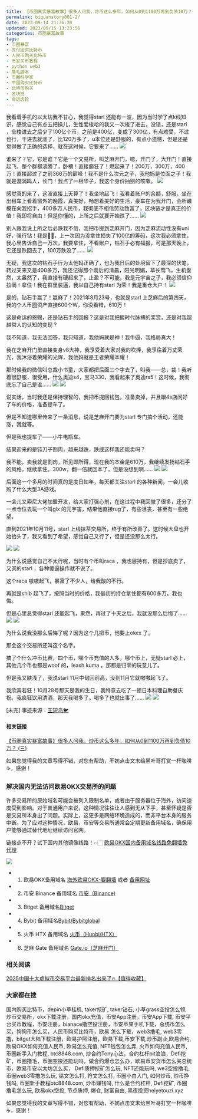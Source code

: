 ```yaml
---
title: 【币圈真实暴富故事】很多人问我，炒币这么多年，如何从0到1100万再到负债10万？(二)
permalink: biquanstory001-2/
date: 2023-09-14 21:36:20
updated: 2023/09/15 13:23:56
categories: 币圈暴富故事
tags:
- 币圈暴富
- 支付宝买比特币
- 人民币购买比特币
- 币安买币教程
- python web3
- 撸毛脚本
- 币圈科学家
- 中国购买比特币
- 比特币购买
- 区块链
- 命运齿轮
---
```


我看着手机的以太坊我不甘心，我觉得starl 还能有一波，因为当时学了点k线知识，感觉自己有点五把操儿，生性爱梭哈的我又一次梭了进去，没错，还是starl ，全梭进去之后少了100亿个币，之前是400亿，变成了300亿，有点难受，不过也行，干进去就涨了，比120万多了，u本位还是舒服的，有点小遗憾，但是还是觉得做了正确的选择，就在这时候，它要来了……
![](https://ac63e02.webp.li/biquanstory001-025.jpg)

谁来了？它，它是谁？它是一个交易所，叫芝麻开门，嗯，开门了，大开门！直接起飞，整个群都沸腾了，卧槽！直接癫狂了！燃起来了！200万，300万，400万！直接超过了之前366万的巅峰！我不是什么次元之子，我他妈是位面之子！我就是漩涡鸣人，长门！我点了一根华子，我这个身价抽别的咳嗽。
![](https://ac63e02.webp.li/biquanstory001-026.jpg)

感觉真的来了，这波直接上天算了！我坐地起飞！我看着账户的余额，舒服，坐在出租车上看着窗外的晚霞，真美好，畅想着美好的生活，豪车在为我开门，会所嫩模在向我招手，400多万人民币，我彻底不相信劳动致富了，区块链才是真正的价值！我即将自由！但是你懂的，上所之后就要开始跌了……
![](https://ac63e02.webp.li/biquanstory001-027.jpg)

别人跟我说上所之后必跌我不信，我把币提到芝麻开门，因为芝麻流动性没有uni 好，强行钻！我是💎👋，上一次因为没拿住损失了100亿的筹码，这次我必须拿住，我心里告诉自己一万次，我要拿住，不看账户，钻石手必有福报，可是那天晚上，它还是跌回去了，100万跌没了……
![](https://ac63e02.webp.li/biquanstory001-028.jpg)

无疑，我这次的钻石手行为太他妈正确了，也为我日后的处境留下了最深的伏笔，转过天来又是400多万，我还记得那个雨后的清晨，阳光明媚，草长莺飞，生机盎然，太盎然了，我直接有硬起来了，止盈？不可能，我是元宇宙之子，我必须信仰拉满！拿住！我在群里装逼，我以自己持有starl 为荣！我是重仓大户！
![](https://ac63e02.webp.li/biquanstory001-029.jpg)

是的，钻石手赢了！赢麻了！2021年8月23号，也就是starl 上芝麻后的第四天，我的个人币圈资产直接600个W，你没看错，610万！

这是命运的恩赐，还是钻石手的回报？这是对我把握时代脉搏的奖赏，还是对我超越常人的认知的变现？

我不知道，我无法回答，我只知道，我他妈就是神！我牛逼，我格局真大！

我在芝麻开门里直接变身v8大神，我享受着大家对我的吹捧，我享往着万丈荣光，我沐浴着荣耀的光辉，我他妈就是王者荣耀本耀！

那时候我的微信叫总裁小书童，大家都把后面三个字去了，叫我——总，裁！我听着很舒服，很受用，什么奥迪s4，宝马330，我看起来了奥迪rs5！这时候，我彻底忘了自己是谁……
![](https://ac63e02.webp.li/biquanstory001-030-1.jpg)
![](https://ac63e02.webp.li/biquanstory001-030.jpg)

说实话，当时我还是保持理智的，我把币提回钱包，准备卖掉，并且跟4s店问好了车的价格，准备提车了。

但是不知道哪里传来了一条消息，说是芝麻开门要为starl 专门搞个活动，还能涨，我就等。

但是我也提车了——小牛电瓶车。

结果迎来的是钝刀子割肉，越来越跌，跌成这样我还能卖吗？

我不能，卖我就是割肉，所见即所得，现在我的本金是610万，我继续发扬钻石手的风格，继续拿住。300w，翻一倍就回本了，但是没想到啊……
![](https://ac63e02.webp.li/biquanstory001-031.jpg)
![](https://ac63e02.webp.li/biquanstory001-031-1.jpg)

后面这一个多月的时间真的是度日如年，每天都关注starl 的各种新闻，一会儿收购了什么大型3A游戏。

一会儿又索尼大佬加盟开发，给大家打强心剂，在这过程中我回撤了很多，还分了一点仓位去玩一个叫glx 的元宇宙，结果他直接rug了，有些沮丧，甚至有一些绝望。

直到2021年10月11号，starl 上线抹茶交易所，终于有所改善了。这时候大盘也开始抬头了，我又看到了希望，感觉自己又行了，但是还没那么太行。

![](https://ac63e02.webp.li/biquanstory001-032.jpg)
![](https://ac63e02.webp.li/biquanstory001-032-1.jpg)

为什么说感觉自己不太行呢，当时有个币叫raca ，我也层持有，但是抄底卖了，又买的starl ，各种傻逼操作就不说了。

这个raca 嗷嗷起飞，暴富了不少人，给我酸的不行。

再就是shib 起飞了，按照当时的价格，我最初的持仓拿住都有600多万。我也悔。

但是心里总觉得starl 还能起飞，果然，再过了十天之后，我就没那么后悔了……
![](https://ac63e02.webp.li/biquanstory001-033.jpg)
![](https://ac63e02.webp.li/biquanstory001-033-1.jpg)

为什么说我没那么后悔了呢？因为这个几把币，他要上okex 了。

那会这个交易所还叫这个名字。

搞了个什么冲币比赛，四个币，哪个币充值的人多，哪个币上，无疑starl 必上，其他几个币也都是woof 的，leash kuma ，那都是归零的玩意儿了。

但是我又肤浅了，我说starl 11月中旬回前高，没到11月它就嗷嗷起飞了。

我欣喜若狂！10月28号那天是我的生日，我特意去吃了一顿日本料理自助餐庆祝，我疯狂饮用清酒，那天我喝多了。喝多了也就出事了……
![](https://ac63e02.webp.li/biquanstory001-034.jpg)
![](https://ac63e02.webp.li/biquanstory001-034-1.jpg)

[未完] 事迹来源：[王短鸟🐦](https://twitter.com/wanghebbf)

#### 相关链接
[【币圈真实暴富故事】很多人问我，炒币这么多年，如何从0到1100万再到负债10万？ (三)](https://heiyetouzi.xyz/biquanstory001-3/)

如果您觉得我的文章写得不错，对您有帮助，不妨点击文末给黑叶哥打赏一杯咖啡☕️，感谢！

### 解决国内无法访问欧易OKX交易所的问题
许多交易所的原始域名可能会被列入限制名单，或者由于服务器位于海外，访问速度受到影响。对于普通用户来说，这种情况往往让人感到无从下手，甚至怀疑是否是交易所本身出了问题。实际上，这更多是网络环境造成的，而非平台本身的服务中断。为了应对这种情况，欧易，币安等交易所通常会定期更新备用域名，确保用户能够通过替代地址继续访问官网。

链接点不开？试下国内其他镜像线路！👉🏻 [欧易OKX国内备用域名线路免翻墙免代理](https://vlink.cc/okxcn)

[![](https://307e939.webp.li/20250812124552161.png)](https://vlink.cc/okxcn)


- 1. 欧易OKX备用域名 [海外欧易OKX-要翻墙](https://www.okx.com/zh-hans/join/76527935) 或者 [备用网址](https://www.chouyi.kim/zh-hans/join/76527935) 
- 2. 币安 Binance 备用域名 [币安（Binance)](https://binanceuz.co/zh-CN/register?ref=36457687)
- 3. Bitget 备用域名[Bitget](https://www.glassgs.com/zh-CN/referral/register?from=referral&clacCode=VRNEYUTR)
- 4. Bybit 备用域名[Bybit/Bybitglobal](https://www.bybitglobal.com/zh-MY/invite/?ref=VMKORMM)
- 5. 火币 HTX 备用域名 [火币（Huobi/HTX）](https://www.htx.com/invite/zh-cn/1f?invite_code=whf45223)
- 6. 芝麻 Gate 备用域名 [Gate.io（芝麻开门）](https://www.gateex.cc/zh/signup?ref_type=103&ref=A1ERAQ)

### 相关阅读
[2025中国十大虚拟币交易平台最新排名出来了🔥【值得收藏】](https://btc8848.com/top-10-exchanges/)


###  大家都在搜
国内购买比特币，depin小草挂机, taker挖矿, taker钻石, 小草grass空投怎么领, 炒币交易所，okx下载注册，国内okx充值，币安App注册，币安App下载, 币安平台买币教程，币安注册，bianace撸空投注册，币安苹果手机下载，总统币怎么买，狗狗币怎么买，人民币购买比特币，欧易 怎么下载，web3撸毛, web3零撸，bitget大陆下载注册，欧易护照注册，欧易下载,币安下载,炒币副业,欧易合约, 欧易OKX如何充值人民币, 欧易怎么充值, NFT钱包怎么弄, 火币如何充值人民币, 币圈新手入门教程, btc8848.com, 炒合约Tony心法，合约杠杆bit浪浪，Defi挖矿，币圈撸毛，币圈空投还能玩吗，做合约爆仓怎么办，欧易币安货币怎么买总统币，欧易币安以太坊怎么买， Defi质押挖矿怎么玩, NFT还能玩吗, we3空投撸毛, 币圈web3零撸怎么玩, 铭文怎么打, 符文怎么打, 币圈小白入门, 如何炒币, 炒币挣钱吗, 币圈新手教程btc8848.com, 炒币赚钱吗, 什么是合约杠杆, Defi挖矿, 币圈撸毛怎么玩, 欧易okx空投, 节点质押, 爆仓, 财富自由, 黑夜投资heiyetouzi.xyz

如果您觉得我的文章写得不错，对您有帮助，不妨点击文末给黑叶哥打赏一杯咖啡☕️，感谢！